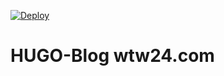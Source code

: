 [![Deploy](https://github.com/wtw24/wtw24.com/actions/workflows/main.yml/badge.svg)](https://github.com/wtw24/wtw24.com/actions/workflows/main.yml)

# HUGO-Blog wtw24.com
